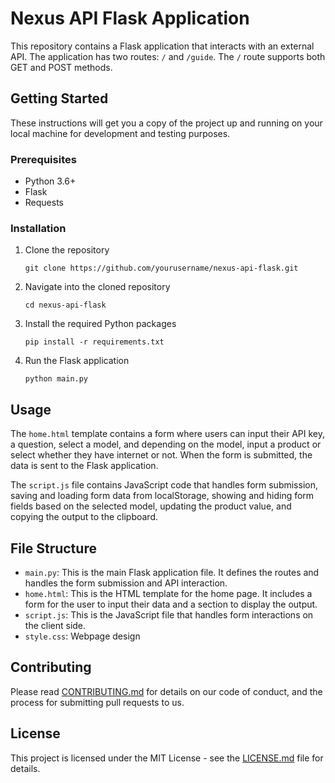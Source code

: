 # Nexus API Flask Application

This repository contains a Flask application that interacts with an external API. The application has two routes: `/` and `/guide`. The `/` route supports both GET and POST methods.

## Getting Started

These instructions will get you a copy of the project up and running on your local machine for development and testing purposes.

### Prerequisites

- Python 3.6+
- Flask
- Requests

### Installation

1. Clone the repository
    ```
    git clone https://github.com/yourusername/nexus-api-flask.git
    ```
2. Navigate into the cloned repository
    ```
    cd nexus-api-flask
    ```
3. Install the required Python packages
    ```
    pip install -r requirements.txt
    ```
4. Run the Flask application
    ```
    python main.py
    ```

## Usage

The `home.html` template contains a form where users can input their API key, a question, select a model, and depending on the model, input a product or select whether they have internet or not. When the form is submitted, the data is sent to the Flask application.

The `script.js` file contains JavaScript code that handles form submission, saving and loading form data from localStorage, showing and hiding form fields based on the selected model, updating the product value, and copying the output to the clipboard.

## File Structure

- `main.py`: This is the main Flask application file. It defines the routes and handles the form submission and API interaction.
- `home.html`: This is the HTML template for the home page. It includes a form for the user to input their data and a section to display the output.
- `script.js`: This is the JavaScript file that handles form interactions on the client side.
- `style.css`: Webpage design

## Contributing

Please read [CONTRIBUTING.md](https://gist.github.com/PurpleBooth/b24679402957c63ec426) for details on our code of conduct, and the process for submitting pull requests to us.

## License

This project is licensed under the MIT License - see the [LICENSE.md](LICENSE.md) file for details.
